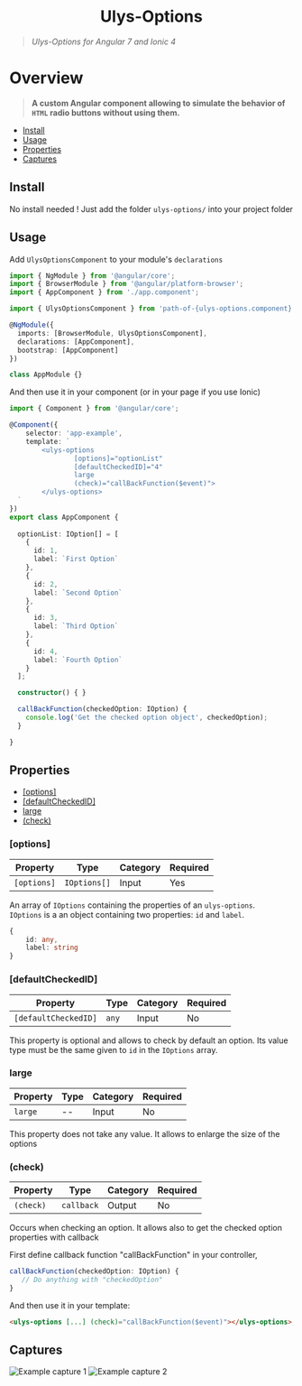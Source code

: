 <h1 align="center">Ulys-Options</h1>

> *Ulys-Options for Angular 7 and Ionic 4*


# Overview

>**A custom Angular component allowing to simulate the behavior of `HTML` radio buttons without using them.**

* [Install](#install)
* [Usage](#usage)
* [Properties](#properties)
* [Captures](#captures)

## <a id="install"></a>Install

No install needed ! Just add the folder ```ulys-options/``` into your project folder

## <a id="usage"></a>Usage

Add ```UlysOptionsComponent``` to your module's ```declarations```

```typescript
import { NgModule } from '@angular/core';
import { BrowserModule } from '@angular/platform-browser';
import { AppComponent } from './app.component';

import { UlysOptionsComponent } from 'path-of-{ulys-options.component}';

@NgModule({
  imports: [BrowserModule, UlysOptionsComponent],
  declarations: [AppComponent],
  bootstrap: [AppComponent]
})

class AppModule {}
```

And then use it in your component (or in your page if you use Ionic)

```typescript
import { Component } from '@angular/core';

@Component({
    selector: 'app-example',
    template: `
        <ulys-options
                [options]="optionList"
                [defaultCheckedID]="4"
                large
                (check)="callBackFunction($event)">
        </ulys-options>
  `
})
export class AppComponent {
  
  optionList: IOption[] = [
    {
      id: 1,
      label: `First Option`
    },
    {
      id: 2,
      label: `Second Option`
    },
    {
      id: 3,
      label: `Third Option`
    },
    {
      id: 4,
      label: `Fourth Option`
    }
  ];

  constructor() { }

  callBackFunction(checkedOption: IOption) {
    console.log('Get the checked option object', checkedOption);
  }

}
```

## <a id="properties"></a>Properties

* [[options]](#options)
* [[defaultCheckedID]](#default-checked-id)
* [large](#large)
* [(check)](#check)

### <a id="options"></a>[options]

| Property | Type | Category | Required |
| -------- | ---- | -------- | -------- |
| `[options]` | `IOptions[]` | Input | Yes |

An array of `IOptions` containing the properties of an `ulys-options`.\
`IOptions` is a an object containing two properties: `id` and `label`.

```typescript
{
    id: any,
    label: string
}
```


### <a id="default-checked-id"></a>[defaultCheckedID]

| Property | Type | Category | Required |
| -------- | ---- | -------- | -------- |
| `[defaultCheckedID]` | `any` | Input | No |

This property is optional and allows to check by default an option. Its value type must be the same given to `id` in the `IOptions` array.

### <a id="large"></a>large

| Property | Type | Category | Required |
| -------- | ---- | -------- | -------- |
| `large` | -- | Input | No |

This property does not take any value. It allows to enlarge the size of the options

### <a id="check"></a>(check)

| Property | Type | Category | Required |
| -------- | ---- | -------- | -------- |
| `(check)` | `callback` | Output | No |

Occurs when checking an option. It allows also to get the checked option properties with callback

First define callback function "callBackFunction" in your controller,

```typescript
callBackFunction(checkedOption: IOption) {
   // Do anything with "checkedOption"
}
```

And then use it in your template:
```html
<ulys-options [...] (check)="callBackFunction($event)"></ulys-options>
```


## <a id="captures"></a>Captures

![Example capture 1](./imgs/capture1.png "Example capture 1")
![Example capture 2](./imgs/capture2.png "Example capture 2")

